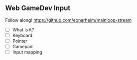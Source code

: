 ## Web GameDev Input
Follow along! https://github.com/eonarheim/mainloop-stream
* [ ] What is it?
* [ ] Keyboard
* [ ] Pointer
* [ ] Gamepad
* [ ] Input mapping